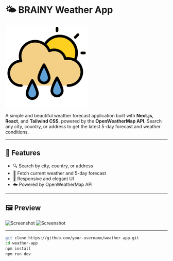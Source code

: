 # 🌤️ BRAINY Weather App

![Weather App Banner](./public/cloudy.png)

A simple and beautiful weather forecast application built with **Next.js**, **React**, and **Tailwind CSS**, powered by the **OpenWeatherMap API**. Search any city, country, or address to get the latest 5-day forecast and weather conditions.

---

## 🚀 Features

- 🔍 Search by city, country, or address
- 📍 Fetch current weather and 5-day forecast
- 🎨 Responsive and elegant UI
- ☁️ Powered by OpenWeatherMap API

---

## 🖼️ Preview

![Screenshot](./a.png)
![Screenshot](./b.png)

---



```bash
git clone https://github.com/your-username/weather-app.git
cd weather-app
npm install
npm run dev
